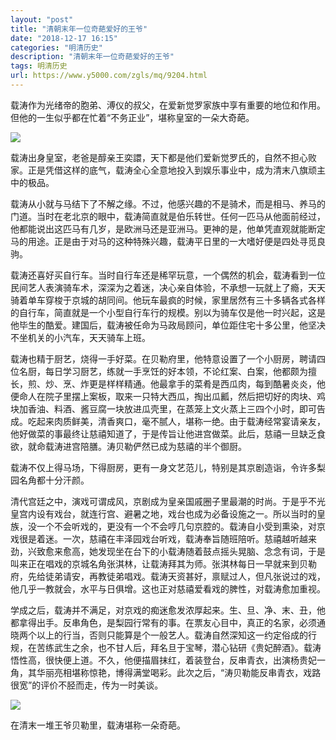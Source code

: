 ```yaml
---
layout: "post"
title: "清朝末年一位奇葩爱好的王爷"
date: "2018-12-17 16:15"
categories: "明清历史"
description: "清朝末年一位奇葩爱好的王爷"
tags: 明清历史
url: https://www.y5000.com/zgls/mq/9204.html
---
```






载涛作为光绪帝的胞弟、溥仪的叔父，在爱新觉罗家族中享有重要的地位和作用。但他的一生似乎都在忙着“不务正业”，堪称皇室的一朵大奇葩。

![](https://img.y5000.com/uploads/allimg/170104/8-1F104162FB27.jpg)

载涛出身皇室，老爸是醇亲王奕譞，天下都是他们爱新觉罗氏的，自然不担心败家。正是凭借这样的底气，载涛全心全意地投入到娱乐事业中，成为清末八旗顽主中的极品。

载涛从小就与马结下了不解之缘。不过，他感兴趣的不是骑术，而是相马、养马的门道。当时在老北京的眼中，载涛简直就是伯乐转世。任何一匹马从他面前经过，他都能说出这匹马有几岁，是欧洲马还是亚洲马。更神的是，他单凭直观就能断定马的用途。正是由于对马的这种特殊兴趣，载涛平日里的一大嗜好便是四处寻觅良驹。

载涛还喜好买自行车。当时自行车还是稀罕玩意，一个偶然的机会，载涛看到一位民间艺人表演骑车术，深深为之着迷，决心亲自体验，不承想一玩就上了瘾，天天骑着单车穿梭于京城的胡同间。他玩车最疯的时候，家里居然有三十多辆各式各样的自行车，简直就是一个小型自行车行的规模。别以为骑车仅是他一时兴起，这是他毕生的酷爱。建国后，载涛被任命为马政局顾问，单位距住宅十多公里，他坚决不坐机关的小汽车，天天骑车上班。

载涛也精于厨艺，烧得一手好菜。在贝勒府里，他特意设置了一个小厨房，聘请四位名厨，每日学习厨艺，练就一手烹饪的好本领，不论红案、白案，他都颇为擅长，煎、炒、烹、炸更是样样精通。他最拿手的菜肴是西瓜肉，每到酷暑炎炎，他便命人在院子里摆上案板，取来一只特大西瓜，掏出瓜瓤，然后把切好的肉块、鸡块加香油、料酒、酱豆腐一块放进瓜壳里，在蒸笼上文火蒸上三四个小时，即可告成。吃起来肉质鲜美，清香爽口，毫不腻人，堪称一绝。由于载涛经常宴请亲友，他好做菜的事最终让慈禧知道了，于是传旨让他进宫做菜。此后，慈禧一旦缺乏食欲，就命载涛进宫陪膳。涛贝勒俨然已成为慈禧的半个御厨。

载涛不仅上得马场，下得厨房，更有一身文艺范儿，特别是其京剧造诣，令许多梨园名角都十分汗颜。

清代宫廷之中，演戏可谓成风，京剧成为皇亲国戚圈子里最潮的时尚。于是乎不光皇宫内设有戏台，就连行宫、避暑之地，戏台也成为必备设施之一。所以当时的皇族，没一个不会听戏的，更没有一个不会哼几句京腔的。载涛自小受到熏染，对京戏很是着迷。一次，慈禧在丰泽园戏台听戏，载涛奉旨随班陪听。慈禧越听越来劲，兴致愈来愈高，她发现坐在台下的小载涛随着鼓点摇头晃脑、念念有词，于是叫来正在唱戏的京城名角张淇林，让载涛拜其为师。张淇林每日一早就来到贝勒府，先给徒弟请安，再教徒弟唱戏。载涛天资甚好，禀赋过人，但凡张说过的戏，他几乎一教就会，水平与日俱增。这也正对慈禧爱看戏的脾性，对载涛愈加重视。

学成之后，载涛并不满足，对京戏的痴迷愈发浓厚起来。生、旦、净、末、丑，他都拿得出手。反串角色，是梨园行常有的事。在票友心目中，真正的名家，必须通晓两个以上的行当，否则只能算是个一般艺人。载涛自然深知这一约定俗成的行规，在苦练武生之余，也不甘人后，拜名旦于宝琴，潜心钻研《贵妃醉酒》。载涛悟性高，很快便上道。不久，他便描眉抹红，着装登台，反串青衣，出演杨贵妃一角，其华丽亮相堪称惊艳，博得满堂喝彩。此次之后，“涛贝勒能反串青衣，戏路很宽”的评价不胫而走，传为一时美谈。

![](https://img.y5000.com/uploads/allimg/170104/8-1F10416264RT.jpg)

在清末一堆王爷贝勒里，载涛堪称一朵奇葩。
